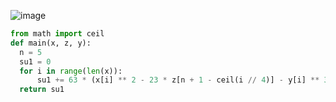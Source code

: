 ![image](https://github.com/sambukalx/3-rd-course/assets/113597597/e6efed56-4c52-4a1d-b2ae-a31e96b5fe7d)
```python
from math import ceil
def main(x, z, y):
  n = 5
  su1 = 0
  for i in range(len(x)):
      su1 += 63 * (x[i] ** 2 - 23 * z[n + 1 - ceil(i // 4)] - y[i] ** 3)
  return su1
```
